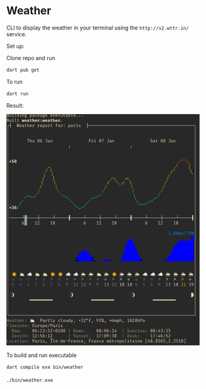 # Weather

CLI to display the weather in your terminal using the `http://v2.wttr.in/`
service.

Set up:

Clone repo and run

```bash
dart pub get
```

To run

```bash
dart run
```

Result:

![Weather report in terminal](assets/screen-shot.png)

To build and run executable

```bash
dart compile exe bin/weather

./bin/weather.exe
```
